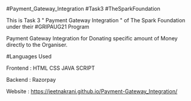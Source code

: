 #Payment_Gateway_Integration #Task3 #TheSparkFoundation

This is Task 3 " Payment Gateway Integration " of The Spark Foundation under their #GRIPAUG21 Program

Payment Gateway Integration for Donating specific amount of Money directly to the Organiser.

#Languages Used

Frontend :
HTML
CSS
JAVA SCRIPT

Backend :
Razorpay

Website :
https://jeetnakrani.github.io/Payment-Gateway_Integration/
